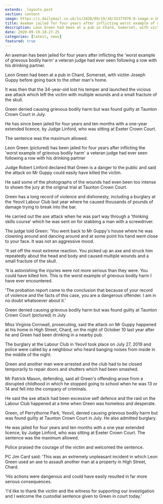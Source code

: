 ```yaml
---
extends: _layouts.post
section: content
image: https://i.dailymail.co.uk/1s/2020/09/19/18/33377070-0-image-a-10_1600535978335.jpg 
title: Axeman jailed for four years after inflicting worst example of grievous bodily harm judge had seen 
description: Leon Green had been at a pub in Chard, Somerset, with victim Joseph Guppy before going back to the  other mans home and launching the vicious attack. He has now been jailed for four years. 
date: 2020-09-19-18-27-25 
categories: [latest, news] 
featured: true 
--- 
```

An axeman has been jailed for four years after inflicting the 'worst example of grievous bodily harm' a veteran judge had ever seen following a row with his drinking partner.  

Leon Green had been at a pub in Chard, Somerset, with victim Joseph Guppy before going back to the other man's home.

It was then that the 34-year-old lost his temper and launched the vicious axe attack which left the victim with multiple wounds and a small fracture of the skull.

Green denied causing grievous bodily harm but was found guilty at Taunton Crown Court in July.

He has since been jailed for four years and ten months with a one-year extended licence, by Judge Linford, who was sitting at Exeter Crown Court. 

The sentence was the maximum allowed. 

Leon Green (pictured) has been jailed for four years after inflicting the 'worst example of grievous bodily harm' a veteran judge had ever seen following a row with his drinking partner

Judge Robert Linford declared that Green is a danger to the public and said the attack on Mr Guppy could easily have killed the victim.

He said some of the photographs of the wounds had even been too intense to shown the jury at the original trial at Taunton Crown Court.

Green has a long record of violence and dishonesty, including a burglary at the Yeovil Labour Club last year where he caused thousands of pounds of damage trying to break into the bar. 

He carried out the axe attack when he was part way through a 'thinking skills course' which he was sent on for stabbing a man with a screwdriver. 

The judge told Green: 'You went back to Mr Guppy's house where he was clowning around and dancing around and at some point his hand went close to your face. It was not an aggressive mood.

'It set off the most extreme reaction. You picked up an axe and struck him repeatedly about the head and body and caused multiple wounds and a small fracture of the skull.

'It is astonishing the injuries were not more serious than they were. You could have killed him. This is the worst example of grievous bodily harm I have ever encountered.

'The probation report came to the conclusion that because of your record of violence and the facts of this case, you are a dangerous offender. I am in no doubt whatsoever about it.'

Green denied causing grievous bodily harm but was found guilty at Taunton Crown Court (pictured) in July

Miss Virginia Cornwall, prosecuting, said the attack on Mr Guppy happened at his home in High Street, Chard, on the night of October 10 last year after he and Green had been drinking in a nearby pub.

The burglary at the Labour Club in Yeovil took place on July 27, 2019 and police were called by a neighbour who heard banging noises from inside in the middle of the night.    

Green and another man were arrested and the club had to be closed temporarily to repair doors and shutters which had been smashed.

Mr Patrick Mason, defending, said all Green's offending arose from a disrupted childhood in which he stopped going to school when he was 13 or 14 and fell into the company of criminals.

He said the axe attack had been excessive self defence and the raid on the Labour Club happened at a time when Green was homeless and desperate.

Green, of Perrythorne Park, Yeovil, denied causing grievous bodily harm but was found guilty at Taunton Crown Court in July. He also admitted burglary.

He was jailed for four years and ten months with a one year extended licence, by Judge Linford, who was sitting at Exeter Crown Court. The sentence was the maximum allowed. 

Police praised the courage of the victim and welcomed the sentence.

PC Jim Card said: 'This was an extremely unpleasant incident in which Leon Green used an axe to assault another man at a property in High Street, Chard. 

'His actions were dangerous and could have easily resulted in far more serious consequences.

'I'd like to thank the victim and the witness for supporting our investigation and I welcome the custodial sentence given to Green in court today.'

